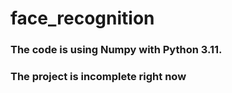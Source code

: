 # face_recognition
### The code is using Numpy with Python 3.11.

### The project is incomplete right now
